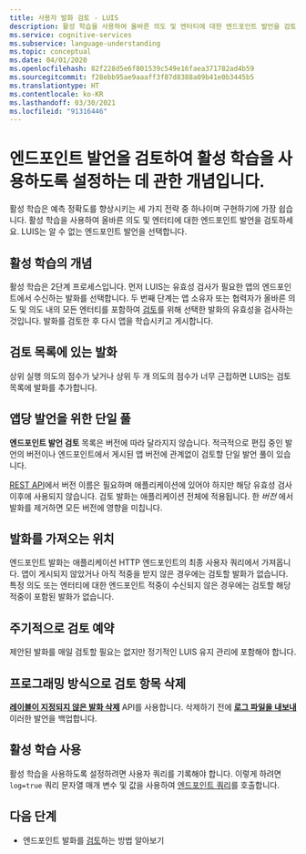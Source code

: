 ```yaml
---
title: 사용자 발화 검토 - LUIS
description: 활성 학습을 사용하여 올바른 의도 및 엔터티에 대한 엔드포인트 발언을 검토하세요. LUIS는 알 수 없는 엔드포인트 발언을 선택합니다.
ms.service: cognitive-services
ms.subservice: language-understanding
ms.topic: conceptual
ms.date: 04/01/2020
ms.openlocfilehash: 82f228d5e6f801539c549e16faea371782ad4b59
ms.sourcegitcommit: f28ebb95ae9aaaff3f87d8388a09b41e0b3445b5
ms.translationtype: HT
ms.contentlocale: ko-KR
ms.lasthandoff: 03/30/2021
ms.locfileid: "91316446"
---
```

# <a name="concepts-for-enabling-active-learning-by-reviewing-endpoint-utterances"></a>엔드포인트 발언을 검토하여 활성 학습을 사용하도록 설정하는 데 관한 개념입니다.
활성 학습은 예측 정확도를 향상시키는 세 가지 전략 중 하나이며 구현하기에 가장 쉽습니다. 활성 학습을 사용하여 올바른 의도 및 엔터티에 대한 엔드포인트 발언을 검토하세요. LUIS는 알 수 없는 엔드포인트 발언을 선택합니다.

## <a name="what-is-active-learning"></a>활성 학습의 개념
활성 학습은 2단계 프로세스입니다. 먼저 LUIS는 유효성 검사가 필요한 앱의 엔드포인트에서 수신하는 발화를 선택합니다. 두 번째 단계는 앱 소유자 또는 협력자가 올바른 의도 및 의도 내의 모든 엔터티를 포함하여 [검토](luis-how-to-review-endpoint-utterances.md)를 위해 선택한 발화의 유효성을 검사하는 것입니다. 발화를 검토한 후 다시 앱을 학습시키고 게시합니다.

## <a name="which-utterances-are-on-the-review-list"></a>검토 목록에 있는 발화
상위 실행 의도의 점수가 낮거나 상위 두 개 의도의 점수가 너무 근접하면 LUIS는 검토 목록에 발화를 추가합니다.

## <a name="single-pool-for-utterances-per-app"></a>앱당 발언을 위한 단일 풀
**엔드포인트 발언 검토** 목록은 버전에 따라 달라지지 않습니다. 적극적으로 편집 중인 발언의 버전이나 엔드포인트에서 게시된 앱 버전에 관계없이 검토할 단일 발언 풀이 있습니다.

[REST API](https://westus.dev.cognitive.microsoft.com/docs/services/luis-programmatic-apis-v3-0-preview/operations/58b6f32139e2bb139ce823c9)에서 버전 이름은 필요하며 애플리케이션에 있어야 하지만 해당 유효성 검사 이후에 사용되지 않습니다. 검토 발화는 애플리케이션 전체에 적용됩니다. 한 _버전_ 에서 발화를 제거하면 모든 버전에 영향을 미칩니다.

## <a name="where-are-the-utterances-from"></a>발화를 가져오는 위치
엔드포인트 발화는 애플리케이션 HTTP 엔드포인트의 최종 사용자 쿼리에서 가져옵니다. 앱이 게시되지 않았거나 아직 적중을 받지 않은 경우에는 검토할 발화가 없습니다. 특정 의도 또는 엔터티에 대한 엔드포인트 적중이 수신되지 않은 경우에는 검토할 해당 적중이 포함된 발화가 없습니다.

## <a name="schedule-review-periodically"></a>주기적으로 검토 예약
제안된 발화를 매일 검토할 필요는 없지만 정기적인 LUIS 유지 관리에 포함해야 합니다.

## <a name="delete-review-items-programmatically"></a>프로그래밍 방식으로 검토 항목 삭제
**[레이블이 지정되지 않은 발화 삭제](https://westus.dev.cognitive.microsoft.com/docs/services/5890b47c39e2bb17b84a55ff/operations/58b6f32139e2bb139ce823c9)** API를 사용합니다. 삭제하기 전에 **[로그 파일을 내보내](https://westus.dev.cognitive.microsoft.com/docs/services/5890b47c39e2bb17b84a55ff/operations/5890b47c39e2bb052c5b9c36)** 이러한 발언을 백업합니다.

## <a name="enable-active-learning"></a>활성 학습 사용

활성 학습을 사용하도록 설정하려면 사용자 쿼리를 기록해야 합니다. 이렇게 하려면 `log=true` 쿼리 문자열 매개 변수 및 값을 사용하여 [엔드포인트 쿼리](luis-get-started-create-app.md#query-the-v3-api-prediction-endpoint)를 호출합니다.

## <a name="next-steps"></a>다음 단계

* 엔드포인트 발화를 [검토](luis-how-to-review-endpoint-utterances.md)하는 방법 알아보기
